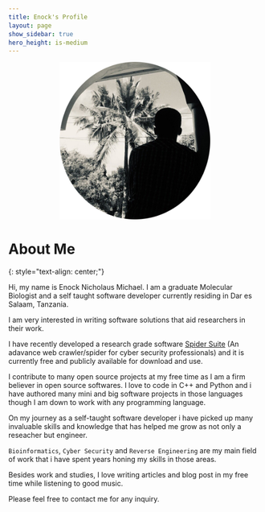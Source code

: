 ```yaml
---
title: Enock's Profile
layout: page
show_sidebar: true
hero_height: is-medium
---
```


<center><img src="/img/enock.png" width="300" alt="Me"></center>

# About Me
{: style="text-align: center;"}

Hi, my name is Enock Nicholaus Michael. I am a graduate Molecular Biologist and a self taught software developer currently residing in Dar es Salaam, Tanzania.

I am very interested in writing software solutions that aid researchers in their work. 

I have recently developed a research grade software [Spider Suite](https://github.com/3nock/SpiderSuite) (An adavance web crawler/spider for cyber security professionals) and it is currently free and publicly available for download and use.

I contribute to many open source projects at my free time as I am a firm believer in open source softwares. I love to code in C++ and Python and i have authored many mini and big software projects in those languages though I am down to work with any programming language.

On my journey as a self-taught software developer i have picked up many invaluable skills and knowledge that has helped me grow as not only a reseacher but engineer.

`Bioinformatics`, `Cyber Security` and `Reverse Engineering` are my main field of work that i have spent years honing my skills in those areas. 

Besides work and studies, I love writing articles and blog post in my free time while listening to good music.

Please feel free to contact me for any inquiry.